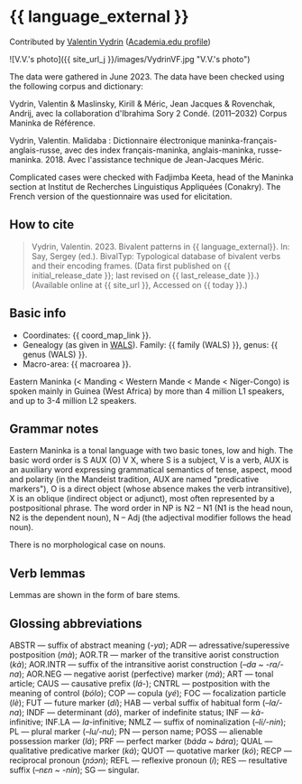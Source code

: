 # {{ language_external }}
Contributed by [Valentin Vydrin](https://llacan.cnrs.fr/p_vydrin.php) ([Academia.edu profile](https://cnrs.academia.edu/ValentinVydrin))

![V.V.'s photo]({{ site_url_j }}/images/VydrinVF.jpg "V.V.'s photo")

The data were gathered in June 2023. The data have been checked using the following corpus and dictionary:

Vydrin, Valentin & Maslinsky, Kirill & Méric, Jean Jacques & Rovenchak, Andrij, avec la collaboration d'Ibrahima Sory 2 Condé. (2011–2032) Corpus Maninka de Référence.

Vydrin, Valentin. Malidaba : Dictionnaire électronique maninka-français-anglais-russe, avec des index français-maninka, anglais-maninka, russe-maninka. 2018. Avec l'assistance technique de Jean-Jacques Méric.

Complicated cases were checked with Fadjimba Keeta, head of the Maninka section at Institut de Recherches Linguistiqus Appliquées (Conakry). The French version of the questionnaire was used for elicitation.

## How to cite
> Vydrin, Valentin. 2023. Bivalent patterns in {{ language_external}}. 
> In: Say, Sergey (ed.). BivalTyp: Typological database of bivalent verbs and their encoding frames. 
> (Data first published on {{ initial_release_date }}; 
> last revised on {{ last_release_date }}.) (Available online at {{ site_url }}, 
> Accessed on {{ today }}.)

## Basic info
- Coordinates: {{ coord_map_link }}.
- Genealogy (as given in [WALS](https://wals.info/)). Family: {{ family (WALS) }}, genus: {{ genus (WALS) }}.
- Macro-area: {{ macroarea }}.

Eastern Maninka (< Manding < Western Mande < Mande < Niger-Congo) is spoken mainly in Guinea (West Africa) by more than 4 million L1 speakers, and up to 3-4 million L2 speakers.

## Grammar notes

Eastern Maninka is a tonal language with two basic tones, low and high. The basic word order is S AUX (O) V X, where S is a subject, V is a verb, AUX is an auxiliary word expressing grammatical semantics of tense, aspect, mood and polarity (in the Mandeist tradition, AUX are named "predicative markers"), O is a direct object (whose absence makes the verb intransitive), X is an oblique (indirect object or adjunct), most often represented by a postpositional phrase. The word order in NP is N2 – N1 (N1 is the head noun, N2 is the dependent noun), N – Adj (the adjectival modifier follows the head noun).

There is no morphological case on nouns.

## Verb lemmas

Lemmas are shown in the form of bare stems.

## Glossing abbreviations

ABSTR — suffix of abstract meaning (*-ya*);
ADR — adressative/superessive postposition (*mà*);
AOR.TR — marker of the transitive aorist construction (*kà*);
AOR.INTR — suffix of the intransitive aorist construction (*–da ~ -ra/-na*);
AOR.NEG — negative aorist (perfective) marker (*má*);
ART — tonal article;
CAUS — causative prefix (*lá-*);
CNTRL — postposition with the meaning of control (*bólo*);
COP — copula (*yé*);
FOC — focalization particle (*lè*);
FUT — future marker (*dí*);
HAB — verbal suffix of habitual form (*–la/-na*);
INDF — determinant (*dó*), marker of indefinite status;
INF — *kà*-infinitive;
INF.LA — *la*-infinitive;
NMLZ — suffix of nominalization (*–li/-nin*);
PL — plural marker (*–lu/-nu*);
PN — person name;
POSS — alienable possession marker (*lá*);
PRF — perfect marker (*báda ~ bára*);
QUAL — qualitative predicative marker (*ká*);
QUOT — quotative marker (*kó*);
RECP — reciprocal pronoun (*ɲɔ́ɔn*);
REFL — reflexive pronoun (*í*);
RES — resultative suffix (*–nɛn ~ -nin*);
SG — singular.
